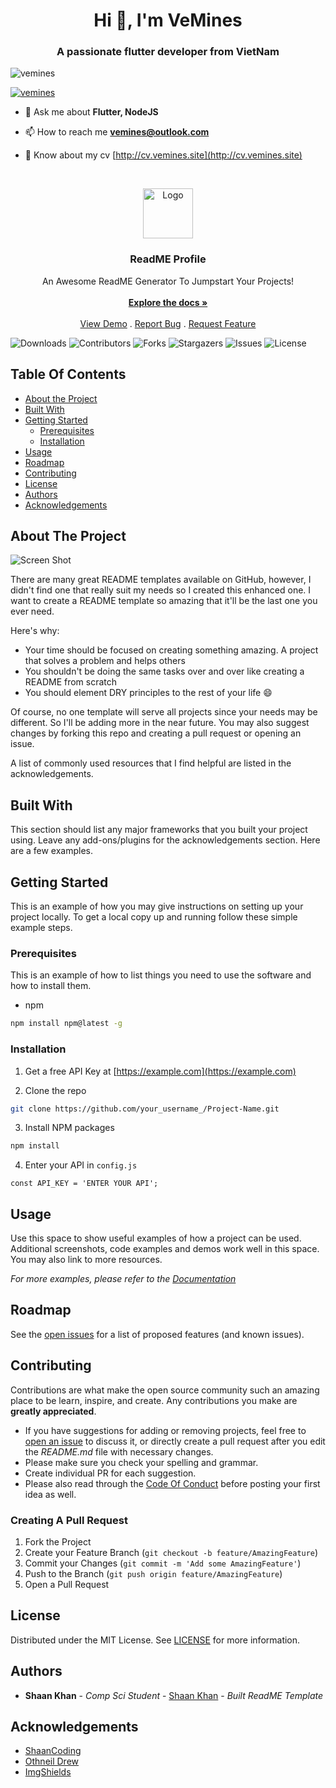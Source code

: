 <h1 align="center">Hi 👋, I'm VeMines</h1>
<h3 align="center">A passionate flutter developer from VietNam</h3>

<p align="left"> <img src="https://komarev.com/ghpvc/?username=vemines&label=Profile%20views&color=0e75b6&style=flat" alt="vemines" /> </p>

<p align="left"> <a href="https://github.com/ryo-ma/github-profile-trophy"><img src="https://github-profile-trophy.vercel.app/?username=vemines" alt="vemines" /></a> </p>

- 💬 Ask me about **Flutter, NodeJS**

- 📫 How to reach me **vemines@outlook.com**

- 📄 Know about my cv [http://cv.vemines.site](http://cv.vemines.site)

<br/>
<p align="center">
  <a href="https://github.com/VeMines/">
    <img src="images/logo.png" alt="Logo" width="80" height="80">
  </a>

  <h3 align="center">ReadME Profile</h3>

  <p align="center">
    An Awesome ReadME Generator To Jumpstart Your Projects!
    <br/>
    <br/>
    <a href="https://github.com/VeMines/"><strong>Explore the docs »</strong></a>
    <br/>
    <br/>
    <a href="https://github.com/VeMines/">View Demo</a>
    .
    <a href="https://github.com/VeMines//issues">Report Bug</a>
    .
    <a href="https://github.com/VeMines//issues">Request Feature</a>
  </p>
</p>

![Downloads](https://img.shields.io/github/downloads/VeMines//total) ![Contributors](https://img.shields.io/github/contributors/VeMines/?color=dark-green) ![Forks](https://img.shields.io/github/forks/VeMines/?style=social) ![Stargazers](https://img.shields.io/github/stars/VeMines/?style=social) ![Issues](https://img.shields.io/github/issues/VeMines/) ![License](https://img.shields.io/github/license/VeMines/) 

## Table Of Contents

* [About the Project](#about-the-project)
* [Built With](#built-with)
* [Getting Started](#getting-started)
  * [Prerequisites](#prerequisites)
  * [Installation](#installation)
* [Usage](#usage)
* [Roadmap](#roadmap)
* [Contributing](#contributing)
* [License](#license)
* [Authors](#authors)
* [Acknowledgements](#acknowledgements)

## About The Project

![Screen Shot](images/screenshot.png)

There are many great README templates available on GitHub, however, I didn't find one that really suit my needs so I created this enhanced one. I want to create a README template so amazing that it'll be the last one you ever need.

Here's why:

* Your time should be focused on creating something amazing. A project that solves a problem and helps others
* You shouldn't be doing the same tasks over and over like creating a README from scratch
* You should element DRY principles to the rest of your life :smile:

Of course, no one template will serve all projects since your needs may be different. So I'll be adding more in the near future. You may also suggest changes by forking this repo and creating a pull request or opening an issue.

A list of commonly used resources that I find helpful are listed in the acknowledgements.

## Built With

This section should list any major frameworks that you built your project using. Leave any add-ons/plugins for the acknowledgements section. Here are a few examples.

## Getting Started

This is an example of how you may give instructions on setting up your project locally.
To get a local copy up and running follow these simple example steps.

### Prerequisites

This is an example of how to list things you need to use the software and how to install them.

* npm

```sh
npm install npm@latest -g
```

### Installation

1. Get a free API Key at [https://example.com](https://example.com)

2. Clone the repo

```sh
git clone https://github.com/your_username_/Project-Name.git
```

3. Install NPM packages

```sh
npm install
```

4. Enter your API in `config.js`

```JS
const API_KEY = 'ENTER YOUR API';
```

## Usage

Use this space to show useful examples of how a project can be used. Additional screenshots, code examples and demos work well in this space. You may also link to more resources.

_For more examples, please refer to the [Documentation](https://example.com)_

## Roadmap

See the [open issues](https://github.com/VeMines//issues) for a list of proposed features (and known issues).

## Contributing

Contributions are what make the open source community such an amazing place to be learn, inspire, and create. Any contributions you make are **greatly appreciated**.
* If you have suggestions for adding or removing projects, feel free to [open an issue](https://github.com/VeMines//issues/new) to discuss it, or directly create a pull request after you edit the *README.md* file with necessary changes.
* Please make sure you check your spelling and grammar.
* Create individual PR for each suggestion.
* Please also read through the [Code Of Conduct](https://github.com/VeMines//blob/main/CODE_OF_CONDUCT.md) before posting your first idea as well.

### Creating A Pull Request

1. Fork the Project
2. Create your Feature Branch (`git checkout -b feature/AmazingFeature`)
3. Commit your Changes (`git commit -m 'Add some AmazingFeature'`)
4. Push to the Branch (`git push origin feature/AmazingFeature`)
5. Open a Pull Request

## License

Distributed under the MIT License. See [LICENSE](https://github.com/VeMines//blob/main/LICENSE.md) for more information.

## Authors

* **Shaan Khan** - *Comp Sci Student* - [Shaan Khan](https://github.com/ShaanCoding/) - *Built ReadME Template*

## Acknowledgements

* [ShaanCoding](https://github.com/ShaanCoding/)
* [Othneil Drew](https://github.com/othneildrew/Best-README-Template)
* [ImgShields](https://shields.io/)



